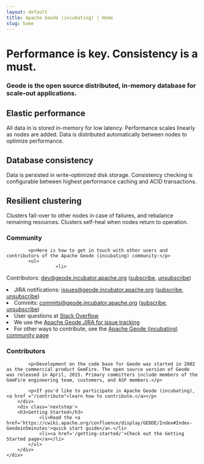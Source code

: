 ```yaml
---
layout: default
title: Apache Geode (incubating) | Home
slug: home
---
```


<div class='billboard-home'>
	<div class='inner'>
		<h1>Performance is key. Consistency is a must.</h1>
		<div class='intro'><h3>Geode is the open source distributed, in-memory database for scale-out applications.</h3></div>
	</div>
</div>

<div class='benefits'>
	<div class='container'>
		<div class='benefit'>
			<h2>Elastic performance</h2>
			<p>All data in is stored in-memory for low latency. Performance scales linearly as nodes are added. Data is distributed automatically between nodes to optimize performance.</p>
		</div>
		<div class='benefit'>
			<h2>Database consistency</h2>
			<p>Data is persisted in write-optimized disk storage. Consistency checking is configurable between highest performance caching and ACID transactions.</p>
		</div>
		<div class='benefit'>
			<h2>Resilient clustering</h2>
			<p>Clusters fail-over to other nodes in case of failures, and rebalance remaining resources. Clusters self-heal when nodes return to operation.</p>
		</div>
	</div>
</div>



<div class='nextsteps'>
	<div class='container'>
		<div class='nextstep'>
			<h3>Community</h3>

			<p>Here is how to get in touch with other users and contributors of the Apache Geode (incubating) community:</p>
			<ul>
			          <li>
Contributors: dev@geode.incubator.apache.org
                            (<a href="mailto:dev-subscribe@geode.incubator.apache.org">subscribe</a>,
                            <a href="mailto:dev-unsubscribe@geode.incubator.apache.org">unsubscribe</a>)
                        </li>
                        <li>
JIRA notifications: issues@geode.incubator.apache.org
                            (<a href="mailto:issues-subscribe@geode.incubator.apache.org">subscribe</a>, 
                            <a href="mailto:issues-unsubscribe@geode.incubator.apache.org">unsubscribe</a>)
                        </li>
                        <li>
Commits: commits@geode.incubator.apache.org
                            (<a href="mailto:commits-subscribe@geode.incubator.apache.org">subscribe</a>, <a href="mailto:commits-unsubscribe@geode.incubator.apache.org">unsubscribe</a>)
                        </li>
			<li>User questions at <a href="http://stackoverflow.com/questions/tagged/geode+or+gemfire" target="_blank">Stack Overflow</a></li>
			<li>We use the <a href="https://issues.apache.org/jira/browse/GEODE" target="_blank">Apache Geode JIRA for issue tracking</a></li>
			<li>For other ways to contribute, see the <a href="/community/">Apache Geode (incubating) community page</a></li>
			</ul>
		</div>
		<div class='nextstep'>
	    <h3>Contributors</h3>
			
			<p>Development on the code base for Geode was started in 2002 as the commercial product GemFire. The open source version of Geode was released in April, 2015. Primary committers include members of the GemFire engineering team, customers, and ASF members.</p>

			<p>If you'd like to participate in Apache Geode (incubating), <a href ="/contribute">learn how to contribute.</a></p>
		</div>
		<div class='nextstep'>
	    <h3>Getting Started</h3>
				<li>Read the <a href='https://cwiki.apache.org/confluence/display/GEODE/Index#Index-Geodein5minutes'>quick start guide</a>.</li>
				<li><a href='/getting-started/'>Check out the Getting Started page</a></li>
			</ul>
		</div>
	</div>
</div>
